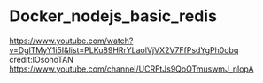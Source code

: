 # Docker_nodejs_basic_redis
https://www.youtube.com/watch?v=DglTMyY1i5I&list=PLKu89HRrYLaolVjVX2V7FfPsdYgPh0obq
credit:IOsonoTAN   https://www.youtube.com/channel/UCRFtJs9QoQTmuswmJ_nlopA
